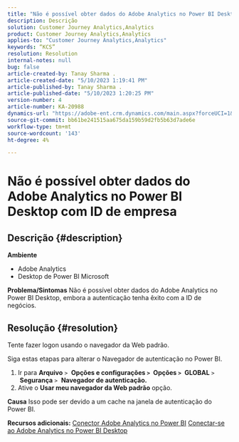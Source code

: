 ```yaml
---
title: "Não é possível obter dados do Adobe Analytics no Power BI Desktop com ID de empresa"
description: Descrição
solution: Customer Journey Analytics,Analytics
product: Customer Journey Analytics,Analytics
applies-to: "Customer Journey Analytics,Analytics"
keywords: “KCS”
resolution: Resolution
internal-notes: null
bug: false
article-created-by: Tanay Sharma .
article-created-date: "5/10/2023 1:19:41 PM"
article-published-by: Tanay Sharma .
article-published-date: "5/10/2023 1:20:25 PM"
version-number: 4
article-number: KA-20988
dynamics-url: "https://adobe-ent.crm.dynamics.com/main.aspx?forceUCI=1&pagetype=entityrecord&etn=knowledgearticle&id=4196374e-35ef-ed11-8849-6045bd0065b6"
source-git-commit: bb61be241515aa675da159b59d2fb5b63d7ade6e
workflow-type: tm+mt
source-wordcount: '143'
ht-degree: 4%

---
```


# Não é possível obter dados do Adobe Analytics no Power BI Desktop com ID de empresa

## Descrição {#description}


<b>Ambiente</b>

- Adobe Analytics
- Desktop de Power BI Microsoft




<b>Problema/Sintomas</b>
Não é possível obter dados do Adobe Analytics no Power BI Desktop, embora a autenticação tenha êxito com a ID de negócios.


## Resolução {#resolution}


Tente fazer logon usando o navegador da Web padrão.

Siga estas etapas para alterar o Navegador de autenticação no Power BI.

1. Ir para <b>Arquivo</b> `>`  <b>Opções e configurações `>` </b> <b>Opções `>` </b> <b>GLOBAL</b> `>`  <b>Segurança</b> `>`  <b>Navegador de autenticação.</b>
2. Ative o <b>Usar meu navegador da Web padrão</b> opção.


<b>Causa</b>
Isso pode ser devido a um cache na janela de autenticação do Power BI.

<b>Recursos adicionais:</b>
[Conector Adobe Analytics no Power BI](https://experienceleague.adobe.com/docs/analytics-learn/tutorials/integrations/power-bi/adobe-analytics-connector-in-power-bi.html?lang=en)
[Conectar-se ao Adobe Analytics no Power BI Desktop](https://learn.microsoft.com/en-us/power-bi/connect-data/desktop-connect-adobe-analytics)
